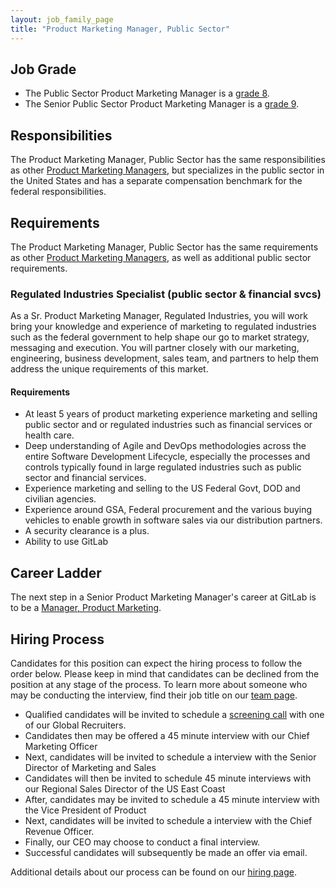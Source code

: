 ```yaml
---
layout: job_family_page
title: "Product Marketing Manager, Public Sector"
---
```


## Job Grade 

* The Public Sector Product Marketing Manager is a [grade 8](/handbook/total-rewards/compensation/compensation-calculator/#gitlab-job-grades).
* The Senior Public Sector Product Marketing Manager is a [grade 9](/handbook/total-rewards/compensation/compensation-calculator/#gitlab-job-grades).

## Responsibilities

The Product Marketing Manager, Public Sector has the same responsibilities as other [Product Marketing Managers](/job-families/marketing/product-marketing-manager/), but specializes in the public sector in the United States and has a separate compensation benchmark for the federal responsibilities.

## Requirements

The Product Marketing Manager, Public Sector has the same requirements as other [Product Marketing Managers](/job-families/marketing/product-marketing-manager/), as well as additional public sector requirements.

### Regulated Industries Specialist (public sector & financial svcs)
As a Sr. Product Marketing Manager, Regulated Industries, you will work bring your knowledge and experience of marketing to regulated industries such as the federal government to help shape our go to market strategy, messaging and execution.  You will partner closely with our marketing, engineering, business development, sales team, and partners to help them address the unique requirements of this market.

#### Requirements
* At least 5 years of product marketing experience marketing and selling public sector and or regulated industries such as financial services or health care.
* Deep understanding of Agile and DevOps methodologies across the entire Software Development Lifecycle, especially the processes and controls typically found in large regulated industries such as public sector and financial services.
* Experience marketing and selling to the US Federal Govt, DOD and civilian agencies.
* Experience around GSA, Federal procurement and the various buying vehicles to enable growth in software sales via our distribution partners.
* A security clearance is a plus.
* Ability to use GitLab

## Career Ladder

The next step in a Senior Product Marketing Manager's career at GitLab is to be a [Manager, Product Marketing](/job-families/marketing/product-marketing-management/).

## Hiring Process
Candidates for this position can expect the hiring process to follow the order below. Please keep in mind that candidates can be declined from the position at any stage of the process. To learn more about someone who may be conducting the interview, find their job title on our [team page](/company/team/).

* Qualified candidates will be invited to schedule a [screening call](/handbook/hiring/interviewing/#screening-call) with one of our Global Recruiters.
* Candidates then may be offered a 45 minute interview with our Chief Marketing Officer
* Next, candidates will be invited to schedule a interview with the Senior Director of Marketing and Sales
* Candidates will then be invited to schedule 45 minute interviews with our Regional Sales Director of the US East Coast
* After, candidates may be invited to schedule a 45 minute interview with the Vice President of Product
* Next, candidates will be invited to schedule a interview with the Chief Revenue Officer.
* Finally, our CEO may choose to conduct a final interview.
* Successful candidates will subsequently be made an offer via email.

Additional details about our process can be found on our [hiring page](/handbook/hiring/).
